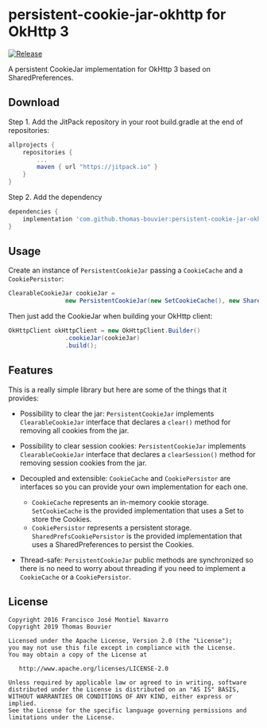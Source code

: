 # persistent-cookie-jar-okhttp for OkHttp 3

[![Release](https://jitpack.io/v/thomas-bouvier/persistent-cookie-jar-okhttp.svg)](https://jitpack.io/#thomas-bouvier/persistent-cookie-jar-okhttp)

A persistent CookieJar implementation for OkHttp 3 based on SharedPreferences.

## Download

Step 1. Add the JitPack repository in your root build.gradle at the end of repositories:

```groovy
allprojects {
    repositories {
        ...
        maven { url "https://jitpack.io" }
    }
}
```

Step 2. Add the dependency

```groovy
dependencies {
    implementation 'com.github.thomas-bouvier:persistent-cookie-jar-okhttp:1.0.2'
}
```

## Usage

Create an instance of `PersistentCookieJar` passing a `CookieCache` and a `CookiePersistor`:

```java
ClearableCookieJar cookieJar =
                new PersistentCookieJar(new SetCookieCache(), new SharedPrefsCookiePersistor(context));
```

Then just add the CookieJar when building your OkHttp client:

```java
OkHttpClient okHttpClient = new OkHttpClient.Builder()
                .cookieJar(cookieJar)
                .build();
```

## Features

This is a really simple library but here are some of the things that it provides:
* Possibility to clear the jar: `PersistentCookieJar` implements `ClearableCookieJar` interface that declares a `clear()` method for removing all cookies from the jar.

* Possibility to clear session cookies: `PersistentCookieJar` implements `ClearableCookieJar` interface that declares a `clearSession()` method for removing session cookies from the jar.

* Decoupled and extensible: `CookieCache` and `CookiePersistor` are interfaces so you can provide your own implementation for each one.
    * `CookieCache` represents an in-memory cookie storage. `SetCookieCache` is the provided implementation that uses a Set to store the Cookies.
    * `CookiePersistor` represents a persistent storage. `SharedPrefsCookiePersistor` is the provided implementation that uses a SharedPreferences to persist the Cookies.

* Thread-safe: `PersistentCookieJar` public methods are synchronized so there is no need to worry about threading if you need to implement a `CookieCache` or a `CookiePersistor`.

## License

    Copyright 2016 Francisco José Montiel Navarro
    Copyright 2019 Thomas Bouvier

    Licensed under the Apache License, Version 2.0 (the "License");
    you may not use this file except in compliance with the License.
    You may obtain a copy of the License at

       http://www.apache.org/licenses/LICENSE-2.0

    Unless required by applicable law or agreed to in writing, software
    distributed under the License is distributed on an "AS IS" BASIS,
    WITHOUT WARRANTIES OR CONDITIONS OF ANY KIND, either express or implied.
    See the License for the specific language governing permissions and
    limitations under the License.
